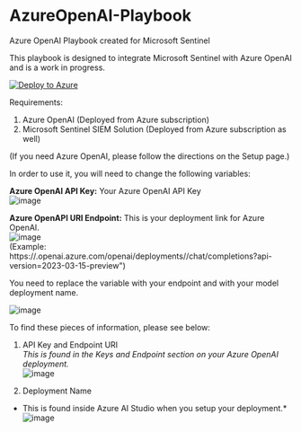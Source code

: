 # AzureOpenAI-Playbook
Azure OpenAI Playbook created for Microsoft Sentinel

This playbook is designed to integrate Microsoft Sentinel with Azure OpenAI and is a work in progress.

[![Deploy to Azure](https://aka.ms/deploytoazurebutton)](https://portal.azure.com/#create/Microsoft.Template/uri/https%3A%2F%2Fraw.githubusercontent.com%2Fml58158%2FAzureOpenAI-Playbook%2Fmain%2Fazuredeploy.json)

Requirements:

1. Azure OpenAI (Deployed from Azure subscription)
2. Microsoft Sentinel SIEM Solution (Deployed from Azure subscription as well)

(If you need Azure OpenAI, please follow the directions on the Setup page.)

In order to use it, you will need to change the following variables:

<b>Azure OpenAI API Key:</b> Your Azure OpenAI API Key<br>
![image](https://github.com/ml58158/AzureOpenAI-Playbook/assets/11156002/284542ec-2e90-4f40-b9bd-db67f4a8181c)

<b>Azure OpenAPI URI Endpoint:</b> This is your deployment link for Azure OpenAI.<br>
![image](https://github.com/ml58158/AzureOpenAI-Playbook/assets/11156002/83e6b402-f5a4-4eef-9c46-8771ec25b170) <br>
(Example: https://<myopenai>.openai.azure.com/openai/deployments/<deploymentname>/chat/completions?api-version=2023-03-15-preview")

You need to replace the <myopenai> variable with your endpoint and <deploymentname> with your model deployment name.

![image](https://github.com/ml58158/AzureOpenAI-Playbook/assets/11156002/ee7f7cf0-4b97-42b4-8d46-1dc2ee04a371)

To find these pieces of information, please see below:<br>
1. API Key and Endpoint URI<br>
*This is found in the Keys and Endpoint section on your Azure OpenAI deployment.* <br>
![image](https://github.com/ml58158/AzureOpenAI-Playbook/assets/11156002/a42db8e4-f9fe-4037-bb5c-cee6ba57a42c) <br>

2. Deployment Name <br>
* This is found inside Azure AI Studio when you setup your deployment.* <br>
![image](https://github.com/ml58158/AzureOpenAI-Playbook/assets/11156002/2c915ffe-4a23-4731-be96-bcd87315a36c)
